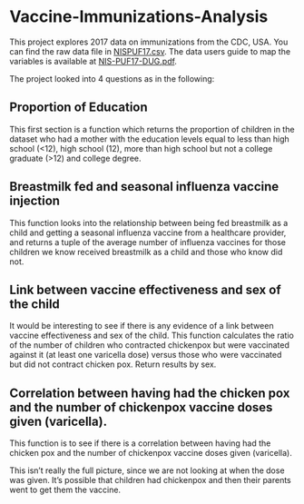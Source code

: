 # Vaccine-Immunizations-Analysis
This project explores 2017 data on immunizations from the CDC, USA.
You can find the raw data file in [NISPUF17.csv](NISPUF17.csv).
The data users guide to map the variables is available at [NIS-PUF17-DUG.pdf](NIS-PUF17-DUG.pdf).

The project looked into 4 questions as in the following:
## Proportion of Education
This first section is a function which returns the proportion of children in the dataset who had a mother with the education levels equal to less than high school (<12), high school (12), more than high school but not a college graduate (>12) and college degree.

## Breastmilk fed and seasonal influenza vaccine injection
This function looks into the relationship between being fed breastmilk as a child and getting a seasonal influenza vaccine from a healthcare provider, and returns a tuple of the average number of influenza vaccines for those children we know received breastmilk as a child and those who know did not.

## Link between vaccine effectiveness and sex of the child
It would be interesting to see if there is any evidence of a link between vaccine effectiveness and sex of the child. This function calculates the ratio of the number of children who contracted chickenpox but were vaccinated against it (at least one varicella dose) versus those who were vaccinated but did not contract chicken pox. Return results by sex.

## Correlation between having had the chicken pox and the number of chickenpox vaccine doses given (varicella).
This function is to see if there is a correlation between having had the chicken pox and the number of chickenpox vaccine doses given (varicella).

This isn’t really the full picture, since we are not looking at when the dose was given. It’s possible that children had chickenpox and then their parents went to get them the vaccine.

